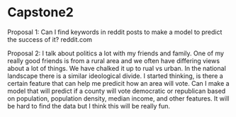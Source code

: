 # Capstone2

Proposal 1:
Can I find keywords in reddit posts to make a model to predict the success of it?
reddit.com

Proposal 2:
I talk about politics a lot with my friends and family. One of my really good friends is from a rural area and we often have differing views about a lot of things. We have chalked it up to rual vs urban. In the national landscape there is a similar ideological divide. I started thinking, is there a certain feature that can help me predicit how an area will vote. Can I make a model that will predict if a county will vote democratic or republican based on population, population density, median income, and other features. It will be hard to find the data but I think this will be really fun.
